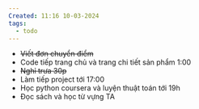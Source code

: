 ```yaml
---
Created: 11:16 10-03-2024
tags:
  - todo
---
```


- ~~Viết đơn chuyển điểm~~ 
- Code tiếp trang chủ và trang chi tiết sản phẩm 1:00
- ~~Nghỉ trưa 30p~~ 
- Làm tiếp project tới 17:00 
- Học python coursera và luyện thuật toán tới 19h 
- Đọc sách và học từ vựng TA